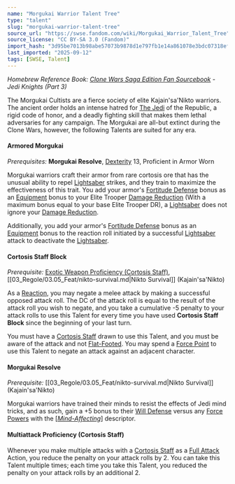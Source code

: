 ```yaml
---
name: "Morgukai Warrior Talent Tree"
type: "talent"
slug: "morgukai-warrior-talent-tree"
source_url: "https://swse.fandom.com/wiki/Morgukai_Warrior_Talent_Tree"
source_license: "CC BY-SA 3.0 (Fandom)"
import_hash: "3d95be7013b98abe57073b9878d1e797fb1e14a861078e3bdc07318ef96aa3a4"
last_imported: "2025-09-12"
tags: [SWSE, Talent]
---
```

*Homebrew Reference Book: [Clone Wars Saga Edition Fan Sourcebook](https://swse.fandom.com/wiki/Clone_Wars_Saga_Edition_Fan_Sourcebook) - Jedi Knights (Part 3)*

The Morgukai Cultists are a fierce society of elite Kajain'sa'Nikto warriors. The ancient order holds an intense hatred for [The Jedi](https://swse.fandom.com/wiki/The_Jedi) of the Republic, a rigid code of honor, and a deadly fighting skill that makes them lethal adversaries for any campaign. The Morgukai are all-but extinct during the Clone Wars, however, the following Talents are suited for any era.

#### **Armored Morgukai**
*Prerequisites:* **Morgukai Resolve**, [Dexterity](https://swse.fandom.com/wiki/Dexterity) 13, Proficient in Armor Worn

Morgukai warriors craft their armor from rare cortosis ore that has the unusual ability to repel [Lightsaber](https://swse.fandom.com/wiki/Lightsaber) strikes, and they train to maximize the effectiveness of this trait. You add your armor's [Fortitude Defense](https://swse.fandom.com/wiki/Fortitude_Defense) bonus as an [Equipment](https://swse.fandom.com/wiki/Equipment) bonus to your Elite Trooper [Damage Reduction](https://swse.fandom.com/wiki/Damage_Reduction) (With a maximum bonus equal to your base Elite Trooper DR), a [Lightsaber](https://swse.fandom.com/wiki/Lightsaber) does not ignore your [Damage Reduction](https://swse.fandom.com/wiki/Damage_Reduction).

Additionally, you add your armor's [Fortitude Defense](https://swse.fandom.com/wiki/Fortitude_Defense) bonus as an [Equipment](https://swse.fandom.com/wiki/Equipment) bonus to the reaction roll initiated by a successful [Lightsaber](https://swse.fandom.com/wiki/Lightsaber) attack to deactivate the [Lightsaber](https://swse.fandom.com/wiki/Lightsaber).

#### **Cortosis Staff Block**
*Prerequisite:* [Exotic Weapon Proficiency (Cortosis Staff)](https://swse.fandom.com/wiki/Exotic_Weapon_Proficiency_(Cortosis_Staff)), [[03_Regole/03.05_Feat/nikto-survival.md|Nikto Survival]] (Kajain'sa'Nikto)

As a [Reaction](https://swse.fandom.com/wiki/Reaction), you may negate a melee attack by making a successful opposed attack roll. The DC of the attack roll is equal to the result of the attack roll you wish to negate, and you take a cumulative -5 penalty to your attack rolls to use this Talent for every time you have used **Cortosis Staff Block** since the beginning of your last turn.

You must have a [Cortosis Staff](https://swse.fandom.com/wiki/Cortosis_Staff) drawn to use this Talent, and you must be aware of the attack and not [Flat-Footed](https://swse.fandom.com/wiki/Flat-Footed). You may spend a [Force Point](https://swse.fandom.com/wiki/Force_Point) to use this Talent to negate an attack against an adjacent character.

#### **Morgukai Resolve**
*Prerequisite:* [[03_Regole/03.05_Feat/nikto-survival.md|Nikto Survival]] (Kajain'sa'Nikto)

Morgukai warriors have trained their minds to resist the effects of Jedi mind tricks, and as such, gain a +5 bonus to their [Will Defense](https://swse.fandom.com/wiki/Will_Defense) versus any [Force Powers](https://swse.fandom.com/wiki/Force_Powers) with the [*[Mind-Affecting](https://swse.fandom.com/wiki/Mind-Affecting)*] descriptor.

#### **Multiattack Proficiency (Cortosis Staff)**
Whenever you make multiple attacks with a [Cortosis Staff](https://swse.fandom.com/wiki/Cortosis_Staff) as a [Full Attack](https://swse.fandom.com/wiki/Full_Attack) Action, you reduce the penalty on your attack rolls by 2. You can take this Talent multiple times; each time you take this Talent, you reduced the penalty on your attack rolls by an additional 2.